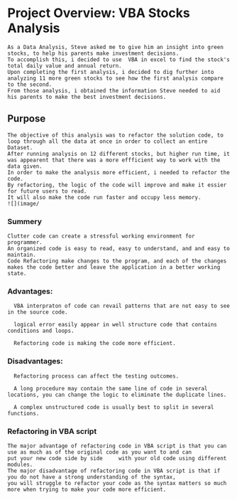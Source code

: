 # Project Overview: VBA Stocks Analysis

    As a Data Analysis, Steve asked me to give him an insight into green stocks, to help his parents make investment decisions.
    To accomplish this, i decided to use  VBA in excel to find the stock's total daily value and annual return.
    Upon completing the first analysis, i decided to dig further into analyzing 11 more green stocks to see how the first analysis compare to the second. 
    From those analysis, i obtained the information Steve needed to aid his parents to make the best investment decisions.
 
## Purpose
    
    The objective of this analysis was to refactor the solution code, to loop through all the data at once in order to collect an entire Dataset.
    After running analysis on 12 different stocks, but higher run time, it was appearent that there was a more effficient way to work with the data given. 
    In order to make the analysis more efficient, i needed to refactor the code. 
    By refactoring, the logic of the code will improve and make it essier for future users to read. 
    It will also make the code run faster and occupy less memory.
    ![](image/
       
### Summery
    
    Clutter code can create a stressful working environment for programmer.
    An organized code is easy to read, easy to understand, and and easy to maintain.
    Code Refactoring make changes to the program, and each of the changes makes the code better and leave the application in a better working state.
    
### Advantages:

      VBA interpraton of code can revail patterns that are not easy to see in the source code.
      
      logical error easily appear in well structure code that contains conditions and loops.
      
      Refactoring code is making the code more efficient.      
      
      
### Disadvantages:
      
      Refactoring process can affect the testing outcomes.  
      
      A long procedure may contain the same line of code in several locations, you can change the logic to eliminate the duplicate lines.
      
      A complex unstructured code is usually best to split in several functions. 
      
### Refactoring in VBA script

    The major advantage of refactoring code in VBA script is that you can use as much as of the original code as you want to and can 
    put your new code side by side     with your old code using different modules. 
    The major disadvantage of refactoring code in VBA script is that if you do not have a strong understanding of the syntax,
    you will struggle to refactor your code as the syntax matters so much more when trying to make your code more efficient.
